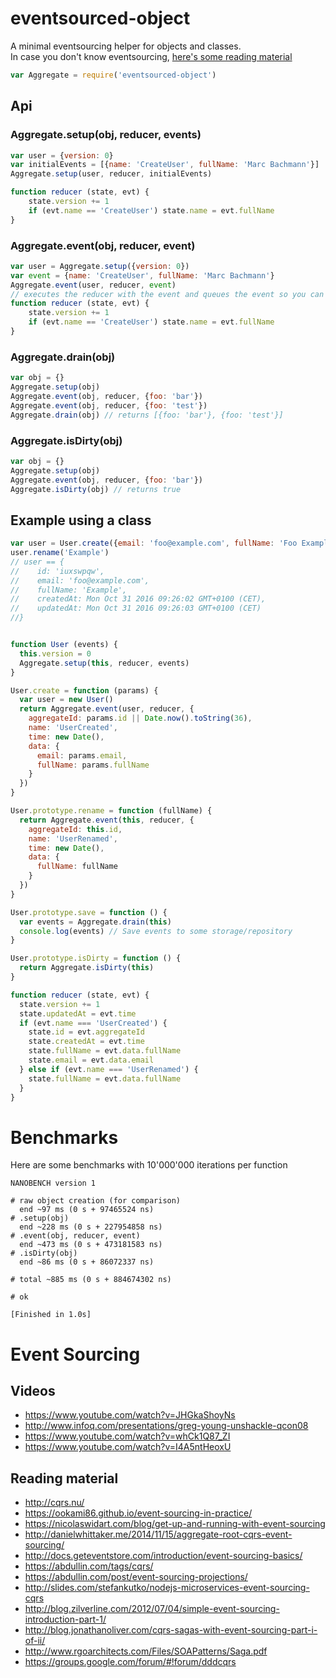 # eventsourced-object

A minimal eventsourcing helper for objects and classes.  
In case you don't know eventsourcing, [here's some reading material](#event-sourcing)


```js
var Aggregate = require('eventsourced-object')
```

## Api

### Aggregate.setup(obj, reducer, events)

```js
var user = {version: 0}
var initialEvents = [{name: 'CreateUser', fullName: 'Marc Bachmann'}]
Aggregate.setup(user, reducer, initialEvents)

function reducer (state, evt) {
    state.version += 1
    if (evt.name == 'CreateUser') state.name = evt.fullName
}
```

### Aggregate.event(obj, reducer, event)

```js
var user = Aggregate.setup({version: 0})
var event = {name: 'CreateUser', fullName: 'Marc Bachmann'}
Aggregate.event(user, reducer, event)
// executes the reducer with the event and queues the event so you can save it
function reducer (state, evt) {
    state.version += 1
    if (evt.name == 'CreateUser') state.name = evt.fullName
}
```

### Aggregate.drain(obj)

```js
var obj = {}
Aggregate.setup(obj)
Aggregate.event(obj, reducer, {foo: 'bar'})
Aggregate.event(obj, reducer, {foo: 'test'})
Aggregate.drain(obj) // returns [{foo: 'bar'}, {foo: 'test'}]
```

### Aggregate.isDirty(obj)

```js
var obj = {}
Aggregate.setup(obj)
Aggregate.event(obj, reducer, {foo: 'bar'})
Aggregate.isDirty(obj) // returns true
```

## Example using a class
```js
var user = User.create({email: 'foo@example.com', fullName: 'Foo Example'})
user.rename('Example')
// user == {
//    id: 'iuxswpqw',
//    email: 'foo@example.com',
//    fullName: 'Example',
//    createdAt: Mon Oct 31 2016 09:26:02 GMT+0100 (CET),
//    updatedAt: Mon Oct 31 2016 09:26:03 GMT+0100 (CET)
//}


function User (events) {
  this.version = 0
  Aggregate.setup(this, reducer, events)
}

User.create = function (params) {
  var user = new User()
  return Aggregate.event(user, reducer, {
    aggregateId: params.id || Date.now().toString(36),
    name: 'UserCreated',
    time: new Date(),
    data: {
      email: params.email,
      fullName: params.fullName
    }
  })
}

User.prototype.rename = function (fullName) {
  return Aggregate.event(this, reducer, {
    aggregateId: this.id,
    name: 'UserRenamed',
    time: new Date(),
    data: {
      fullName: fullName
    }
  })
}

User.prototype.save = function () {
  var events = Aggregate.drain(this)
  console.log(events) // Save events to some storage/repository
}

User.prototype.isDirty = function () {
  return Aggregate.isDirty(this)
}

function reducer (state, evt) {
  state.version += 1
  state.updatedAt = evt.time
  if (evt.name === 'UserCreated') {
    state.id = evt.aggregateId
    state.createdAt = evt.time
    state.fullName = evt.data.fullName
    state.email = evt.data.email
  } else if (evt.name === 'UserRenamed') {
    state.fullName = evt.data.fullName
  }
}
```

# Benchmarks

Here are some benchmarks with 10'000'000 iterations per function
```
NANOBENCH version 1

# raw object creation (for comparison)
  end ~97 ms (0 s + 97465524 ns)
# .setup(obj)
  end ~228 ms (0 s + 227954858 ns)
# .event(obj, reducer, event)
  end ~473 ms (0 s + 473181583 ns)
# .isDirty(obj)
  end ~86 ms (0 s + 86072337 ns)

# total ~885 ms (0 s + 884674302 ns)

# ok

[Finished in 1.0s]
```

# Event Sourcing

## Videos
- https://www.youtube.com/watch?v=JHGkaShoyNs
- http://www.infoq.com/presentations/greg-young-unshackle-qcon08
- https://www.youtube.com/watch?v=whCk1Q87_ZI
- https://www.youtube.com/watch?v=I4A5ntHeoxU

## Reading material
- http://cqrs.nu/
- https://ookami86.github.io/event-sourcing-in-practice/
- https://nicolaswidart.com/blog/get-up-and-running-with-event-sourcing
- http://danielwhittaker.me/2014/11/15/aggregate-root-cqrs-event-sourcing/
- http://docs.geteventstore.com/introduction/event-sourcing-basics/
- https://abdullin.com/tags/cqrs/
- https://abdullin.com/post/event-sourcing-projections/
- http://slides.com/stefankutko/nodejs-microservices-event-sourcing-cqrs
- http://blog.zilverline.com/2012/07/04/simple-event-sourcing-introduction-part-1/
- http://blog.jonathanoliver.com/cqrs-sagas-with-event-sourcing-part-i-of-ii/
- http://www.rgoarchitects.com/Files/SOAPatterns/Saga.pdf
- https://groups.google.com/forum/#!forum/dddcqrs


